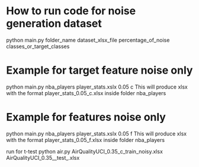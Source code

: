 # How to run code for noise generation dataset
python main.py folder_name dataset_xlsx_file percentage_of_noise classes_or_target_classes

# Example for target feature noise only
python main.py nba_players player_stats.xslx 0.05 c 
This will produce xlsx with the format player_stats_0.05_c.xlsx inside folder nba_players

# Example for features noise only
python main.py nba_players player_stats.xslx 0.05 f
This will produce xlsx with the format player_stats_0.05_f.xlsx inside folder nba_players


run for t-test
python air.py AirQualityUCI_0.35_c_train_noisy.xlsx  AirQualityUCI_0.35__test_.xlsx


